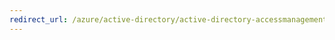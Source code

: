 ```yaml
---
redirect_url: /azure/active-directory/active-directory-accessmanagement-groups-settings-v2-cmdlets
---
```

